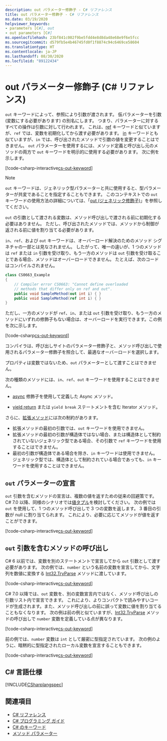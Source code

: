 ```yaml
---
description: out パラメーター修飾子 - C# リファレンス
title: out パラメーター修飾子 - C# リファレンス
ms.date: 03/19/2020
helpviewer_keywords:
- parameters [C#], out
- out parameters [C#]
ms.openlocfilehash: 23bf841c002f9be5fdd4e8d8da48e68e9f6e5fcc
ms.sourcegitcommit: d579fb5e4b46745fd0f1f8874c94c6469ce58604
ms.translationtype: HT
ms.contentlocale: ja-JP
ms.lasthandoff: 08/30/2020
ms.locfileid: "89122434"
---
```

# <a name="out-parameter-modifier-c-reference"></a>out パラメーター修飾子 (C# リファレンス)

`out` キーワードによって、参照により引数が渡されます。 仮パラメーターを引数 (変数にする必要があります) の別名にします。 つまり、パラメーターに対するすべての操作は引数に対して行われます。 これは、[ref](ref.md) キーワードと似ていますが、`ref` では、変数を初期化してから渡す必要があります。 [in](in-parameter-modifier.md) キーワードとも似ていますが、`in` では、呼び出されたメソッドで引数の値を変更することはできません。 `out` パラメーターを使用するには、メソッド定義と呼び出し元のメソッドの両方で `out` キーワードを明示的に使用する必要があります。 次に例を示します。  
  
[!code-csharp-interactive[cs-out-keyword](../../../../samples/snippets/csharp/language-reference/keywords/in-ref-out-modifier/OutParameterModifier.cs#1)]  

> [!NOTE]
> `out` キーワードは、ジェネリック型パラメーターと共に使用すると、型パラメーターが共変であることを指定することもできます。 このコンテキストでの `out` キーワードの使用方法の詳細については、「[out (ジェネリック修飾子)](out-generic-modifier.md)」を参照してください。
  
`out` の引数として渡される変数は、メソッド呼び出しで渡される前に初期化する必要はありません。 ただし、呼び出されたメソッドでは、メソッドから制御が返される前に値を割り当てる必要があります。  
  
`in`、`ref`、および `out` キーワードは、オーバーロード解決のためのメソッド シグネチャの一部とは見なされません。 したがって、唯一の違いが、1 つのメソッドは `ref` または `in` 引数を受け取り、もう一方のメソッドは `out` 引数を受け取ることである場合、メソッドはオーバーロードできません。 たとえば、次のコードはコンパイルされません。  
  
```csharp
class CS0663_Example
{
    // Compiler error CS0663: "Cannot define overloaded
    // methods that differ only on ref and out".
    public void SampleMethod(out int i) { }
    public void SampleMethod(ref int i) { }
}
```
  
ただし、一方のメソッドが `ref`、`in`、または `out` 引数を受け取り、もう一方のメソッドにいずれの修飾子もない場合は、オーバーロードを実行できます。この例を次に示します。  
  
[!code-csharp[cs-out-keyword](../../../../samples/snippets/csharp/language-reference/keywords/in-ref-out-modifier/OutParameterModifier.cs#2)]  

コンパイラは、呼び出しサイトのパラメーター修飾子と、メソッド呼び出しで使用されるパラメーター修飾子を照合して、最適なオーバーロードを選択します。

プロパティは変数ではないため、`out` パラメーターとして渡すことはできません。
  
次の種類のメソッドには、`in`、`ref`、`out` キーワードを使用することはできません。  
  
- [async](./async.md) 修飾子を使用して定義した Async メソッド。  
  
- [yield return](./yield.md) または `yield break` ステートメントを含む Iterator メソッド。  

さらに、[拡張メソッド](../../programming-guide/classes-and-structs/extension-methods.md)には次の制約があります。

- 拡張メソッドの最初の引数では、`out` キーワードを使用できません。
- 拡張メソッドの最初の引数が構造体ではない場合、または構造体として制約されていないジェネリック型である場合、その引数で `ref` キーワードを使用することはできません。
- 最初の引数が構造体である場合を除き、`in` キーワードは使用できません。 ジェネリック型では、構造体として制約されている場合であっても、`in` キーワードを使用することはできません。

## <a name="declaring-out-parameters"></a>`out` パラメーターの宣言

`out` 引数を含むメソッドの宣言は、複数の値を返すための従来の回避策です。 C# 7.0 以降、同様のシナリオでは[値タプル](../builtin-types/value-tuples.md)を検討してください。 次の例では `out` を使用して、1 つのメソッド呼び出しで 3 つの変数を返します。 3 番目の引数が null に割り当てられます。 これにより、必要に応じてメソッドが値を返すことができます。  
  
[!code-csharp-interactive[cs-out-keyword](../../../../samples/snippets/csharp/language-reference/keywords/in-ref-out-modifier/OutParameterModifier.cs#3)]  

## <a name="calling-a-method-with-an-out-argument"></a>`out` 引数を含むメソッドの呼び出し

C# 6 以前では、変数を別のステートメントで宣言してから `out` 引数として渡す必要があります。 次の例では、`number` という名前の変数を宣言してから、文字列を数値に変換する [Int32.TryParse](xref:System.Int32.TryParse(System.String,System.Int32@)) メソッドに渡しています。

[!code-csharp-interactive[cs-out-keyword](../../../../samples/snippets/csharp/language-reference/keywords/in-ref-out-modifier/OutParameterModifier.cs#4)]  

C# 7.0 以降では、`out` 変数を、別の変数宣言内ではなく、メソッド呼び出しの引数リスト内で宣言できます。 これにより、よりコンパクトで読みやすいコードが生成されます。また、メソッド呼び出しの前に誤って変数に値を割り当てることもなくなります。 次の例は前の例と似ていますが、[Int32.TryParse](xref:System.Int32.TryParse(System.String,System.Int32@)) メソッドの呼び出しで `number` 変数を定義している点が異なります。

[!code-csharp-interactive[cs-out-keyword](../../../../samples/snippets/csharp/language-reference/keywords/in-ref-out-modifier/OutParameterModifier.cs#5)]  

前の例では、`number` 変数は `int` として厳密に型指定されています。 次の例のように、暗黙的に型指定されたローカル変数を宣言することもできます。

[!code-csharp-interactive[cs-out-keyword](../../../../samples/snippets/csharp/language-reference/keywords/in-ref-out-modifier/OutParameterModifier.cs#6)]  

## <a name="c-language-specification"></a>C# 言語仕様  
[!INCLUDE[CSharplangspec](~/includes/csharplangspec-md.md)]  
  
## <a name="see-also"></a>関連項目

- [C# リファレンス](../index.md)
- [C# プログラミング ガイド](../../programming-guide/index.md)
- [C# のキーワード](./index.md)
- [メソッド パラメーター](./method-parameters.md)
